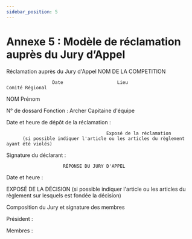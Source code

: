 ```yaml
---
sidebar_position: 5
---
```


# Annexe 5 : Modèle de réclamation auprès du Jury d’Appel

Réclamation auprès du Jury d'Appel
NOM DE LA COMPETITION

                     Date                    Lieu                                    Comité Régional

NOM Prénom

N° de dossard Fonction : Archer Capitaine d'équipe

Date et heure de dépôt de la réclamation :

                                         Exposé de la réclamation
          (si possible indiquer l'article ou les articles du règlement ayant été violés)

Signature du déclarant :

                         RÉPONSE DU JURY D'APPEL

Date et heure :

EXPOSÉ DE LA DÉCISION
(si possible indiquer l'article ou les articles du règlement sur lesquels est fondée la décision)

Composition du Jury et signature des membres

Président :

Membres :
